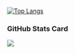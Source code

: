 <br />
<p><a href="https://github.com/anuraghazra/github-readme-stats"><img src="https://camo.githubusercontent.com/d7490794a2d042e6eb6a434616022fe17f075368c31740e69bf1b3cb0acb273f/68747470733a2f2f6769746875622d726561646d652d73746174732e76657263656c2e6170702f6170692f746f702d6c616e67732f3f757365726e616d653d616e7572616768617a7261266c61796f75743d636f6d70616374" alt="Top Langs" data-canonical-src="https://github-readme-stats.vercel.app/api/top-langs/?username=MrsLecter&amp;layout=compact" style="max-width:100%;"></a></p>
<h3>GitHub Stats Card</h3>
<a href="https://github.com/MrsLecter/github-readme-stats">
  <img align="center" src="https://github-readme-stats.vercel.app/api?username=MrsLecter&show_icons=true&theme=vue" />
</a>
